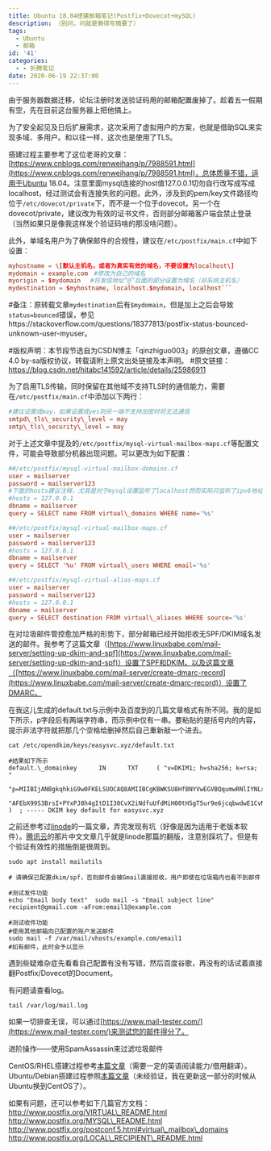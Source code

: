 ```yaml
---
title: Ubuntu 18.04搭建邮箱笔记(Postfix+Dovecot+mySQL)
description: （别问，问就是懒得写摘要了）
tags:
  - Ubuntu
  - 邮箱
id: '41'
categories:
  - - 折腾笔记
date: 2020-06-19 22:37:00
---
```


由于服务器数据迁移，论坛注册时发送验证码用的邮箱配置废掉了。趁着五一假期有空，先在目前这台服务器上把他搞上。

为了安全起见及日后扩展需求，这次采用了虚拟用户的方案，也就是借助SQL来实现多域、多用户。和以往一样，这次也是使用了TLS。

搭建过程主要参考了这位老哥的文章：[https://www.cnblogs.com/renweihang/p/7988591.html](https://www.cnblogs.com/renweihang/p/7988591.html)，总体质量不错，适用于Ubuntu 18.04。注意里面mysql连接的host值127.0.0.1切勿自行改写成写成localhost，经过测试会有连接失败的问题。此外，涉及到的pem/key文件路径均位于```/etc/dovecot/private```下，而不是一个位于dovecot，另一个在dovecot/private，建议改为有效的证书文件，否则部分邮箱客户端会禁止登录（当然如果只是像我这样发个验证码啥的那没啥问题）。

此外，单域名用户为了确保邮件的合规性，建议在```/etc/postfix/main.cf```中如下设置：
``````conf
myhostname = \[默认主机名，或者为真实有效的域名，不要设置为localhost\]
mydomain = example.com　#修改为自己的域名
myorigin = $mydomain　 #将发信地址“@”后面的部分设置为域名（非系统主机名）
mydestination = $myhostname, localhost.$mydomain, localhost```
``````
#备注：原转载文章```mydestination```后有```$mydomain```，但是加上之后会导致```status=bounced```错误，参见https://stackoverflow.com/questions/18377813/postfix-status-bounced-unknown-user-myuser。

#版权声明：本节段节选自为CSDN博主「qinzhiguo003」的原创文章，遵循CC 4.0 by-sa版权协议，转载请附上原文出处链接及本声明。
#原文链接：https://blog.csdn.net/hitabc141592/article/details/25986911

为了启用TLS传输，同时保留在其他域不支持TLS时的通信能力，需要在```/etc/postfix/main.cf```中添加以下两行：
``````conf
#建议设置成may，如果设置成yes则另一端不支持加密时将无法通信
smtpd\_tls\_security\_level = may
smtp\_tls\_security\_level = may
``````
对于上述文章中提及的```/etc/postfix/mysql-virtual-mailbox-maps.cf```等配置文件，可能会导致部分机器出现问题。可以更改为如下配置：
``````conf
##/etc/postfix/mysql-virtual-mailbox-domains.cf
user = mailserver
password = mailserver123
#下面的hosts建议注释，尤其是对于mysql设置监听了localhost然而实际只监听了ipv6地址的情况（mariadb目前仍不支持设置监听域名或者监听多个IP）；官方文档也没有提及hosts的设置项。
#hosts = 127.0.0.1
dbname = mailserver
query = SELECT name FROM virtual\_domains WHERE name='%s'

##/etc/postfix/mysql-virtual-mailbox-maps.cf
user = mailserver
password = mailserver123
#hosts = 127.0.0.1
dbname = mailserver
query = SELECT '%u' FROM virtual\_users WHERE email='%s'

##/etc/postfix/mysql-virtual-alias-maps.cf
user = mailserver
password = mailserver123
#hosts = 127.0.0.1  
dbname = mailserver
query = SELECT destination FROM virtual\_aliases WHERE source='%s'
``````
在对垃圾邮件管控愈加严格的形势下，部分邮箱已经开始拒收无SPF/DKIM域名发送的邮件。我参考了这篇文章（[https://www.linuxbabe.com/mail-server/setting-up-dkim-and-spf](https://www.linuxbabe.com/mail-server/setting-up-dkim-and-spf)）设置了SPF和DKIM。以及这篇文章（[https://www.linuxbabe.com/mail-server/create-dmarc-record](https://www.linuxbabe.com/mail-server/create-dmarc-record)）设置了DMARC。

在我这儿生成的default.txt与示例中及百度到的几篇文章格式有所不同。我的是如下所示，p字段后有两端字符串，而示例中仅有一串。要粘贴的是括号内的内容，提示非法字符就把那几个空格给删掉然后自己重新敲一个进去。
``````shell
cat /etc/opendkim/keys/easysvc.xyz/default.txt
``````

``````
#结果如下所示
default.\_domainkey      IN      TXT     ( "v=DKIM1; h=sha256; k=rsa; "
          "p=MIIBIjANBgkqhkiG9w0FKELSUOCAQ8AMIIBCgKBWKSU8HfBNYVwEGVBQqumwRNlIYNLxczpfNYd2Mqiukv8Rr8yYL8J8ymdV2LYWbv41HL4MM251SMyzNPCrJKslXYKrxNgFCK/nTmRlRuRg8uiewhlcXJndCO4hkIA+Ek71sMCszDM07uZE0Niv49G3dMecTWGisrprnlnDmn4W1O62c6oQcyibakacPUSLDlnFfu3b1erR+0AAPhHRy"
          "AFEbX99S3BrsI+PYxPJ8h4gItD1I30CvX2iNdfuUfdMiH00tH5gT5ur9e6jcqbwdwE1CvNYz+hskMeY0IGbcjFIZaK7Q02e4t3x7AuP22dbgfBlN/iXxpl4m5kAGc3sfswwFPvBAQDKWUS" )  ; ----- DKIM key default for easysvc.xyz
``````
之前还参考过[linode](https://www.linode.com/docs/email/postfix/email-with-postfix-dovecot-and-mysql/)的一篇文章，弄完发现有坑（好像是因为适用于老版本软件）。[腾讯云](https://cloud.tencent.com/developer/article/1341463)的那片中文文章几乎就是linode那篇的翻版，注意别踩坑了。但是有个验证有效性的措施倒是很周到。
``````shell
sudo apt install mailutils

# 请确保已配置dkim/spf，否则邮件会被Gmail直接拒收，用户即使在垃圾箱内也看不到邮件

#测试发件功能
echo "Email body text"  sudo mail -s "Email subject line" recipient@gmail.com -aFrom:email1@example.com

#测试收件功能
#使用其他邮箱向已配置的账户发送邮件
sudo mail -f /var/mail/vhosts/example.com/email1
#如有邮件，此时会予以显示
``````
遇到些疑难杂症先看看自己配置有没有写错，然后百度谷歌，再没有的话试着直接翻Postfix/Dovecot的Document。

有问题请查看log。
``````shell
tail /var/log/mail.log
``````
如果一切排查无误，可以通过[https://www.mail-tester.com/](https://www.mail-tester.com/)来测试您的邮件得分了。

进阶操作——使用SpamAssassin来过滤垃圾邮件

CentOS/RHEL搭建过程参考[本篇文章](https://janikarhunen.fi/tackle-spam-with-spamassassin-on-centos-7-and-postfix)（需要一定的英语阅读能力/借用翻译）。  
Ubuntu/Debian搭建过程参照[本篇文章](https://www.binarytides.com/install-spamassassin-with-postfix-dovecot/)（未经验证，我在更新这一部分的时候从Ubuntu换到CentOS了）。

如果有问题，还可以参考如下几篇官方文档：  
http://www.postfix.org/VIRTUAL\_README.html  
http://www.postfix.org/MYSQL\_README.html  
http://www.postfix.org/postconf.5.html#virtual\_mailbox\_domains  
http://www.postfix.org/LOCAL\_RECIPIENT\_README.html